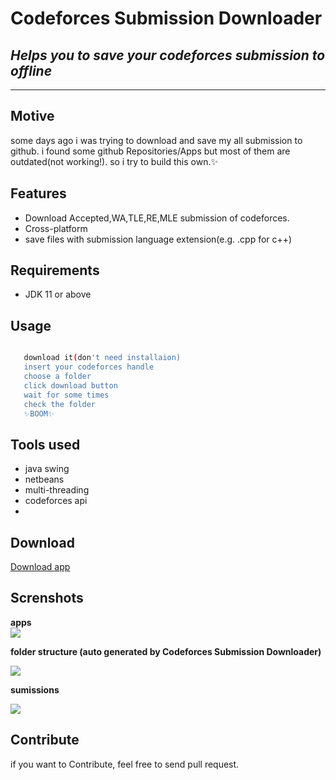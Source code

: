 # Codeforces Submission Downloader
## _Helps you to save your codeforces submission to offline_
---
## Motive
some days ago i was trying to download and save my all submission to github.
i found some github Repositories/Apps but most of them are outdated(not working!).
so i try to build this own.✨

## Features
- Download Accepted,WA,TLE,RE,MLE submission of codeforces.
- Cross-platform
- save files with submission language extension(e.g. .cpp for c++)

## Requirements
- JDK 11 or above

## Usage
```sh

   download it(don't need installaion) 
   insert your codeforces handle
   choose a folder 
   click download button
   wait for some times
   check the folder
   ✨BOOM✨

```

 ## Tools used
  - java swing
  - netbeans
  - multi-threading
  - codeforces api
  - 
  

## Download 
 [Download app](https://github.com/zahid-hasan-sahin/Codeforces-Submission-Downloader/blob/main/dist/CodeforcesSubmissionDownloader.jar) 
 
 ## Screnshots 

  **apps**
  </br>
  ![ ](https://i.ibb.co/Tt7YhzM/1.png)
  
  
  
  **folder structure (auto generated by Codeforces Submission Downloader)**
  
  ![ ](https://i.ibb.co/p1JCJZr/2.png)
  
  
  
  **sumissions**
  
  ![ ](https://i.ibb.co/pKG56f0/3.png)
  
  
  ## Contribute 
  if you want to Contribute, feel free to send pull request.


